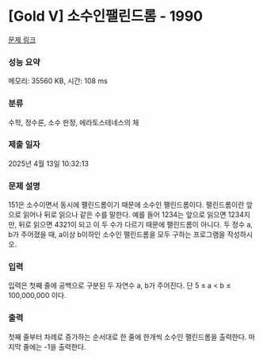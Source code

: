 # [Gold V] 소수인팰린드롬 - 1990 

[문제 링크](https://www.acmicpc.net/problem/1990) 

### 성능 요약

메모리: 35560 KB, 시간: 108 ms

### 분류

수학, 정수론, 소수 판정, 에라토스테네스의 체

### 제출 일자

2025년 4월 13일 10:32:13

### 문제 설명

<p>151은 소수이면서 동시에 팰린드롬이기 때문에 소수인 팰린드롬이다. 팰린드롬이란 앞으로 읽어나 뒤로 읽으나 같은 수를 말한다. 예를 들어 1234는 앞으로 읽으면 1234지만, 뒤로 읽으면 4321이 되고 이 두 수가 다르기 때문에 팰린드롬이 아니다. 두 정수 a, b가 주어졌을 때, a이상 b이하인 소수인 팰린드롬을 모두 구하는 프로그램을 작성하시오.</p>

### 입력 

 <p>입력은 첫째 줄에 공백으로 구분된 두 자연수 a, b가 주어진다. 단 5 ≤ a < b ≤ 100,000,000 이다.</p>

### 출력 

 <p>첫째 줄부터 차례로 증가하는 순서대로 한 줄에 한개씩 소수인 팰린드롬을 출력한다. 마지막 줄에는 -1을 출력한다.</p>

